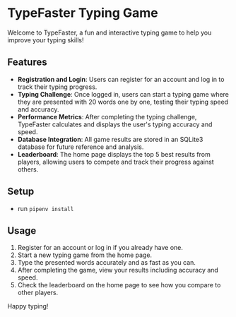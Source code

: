 # TypeFaster Typing Game

Welcome to TypeFaster, a fun and interactive typing game to help you improve your typing skills! 

## Features

- **Registration and Login**: Users can register for an account and log in to track their typing progress.
- **Typing Challenge**: Once logged in, users can start a typing game where they are presented with 20 words one by one, testing their typing speed and accuracy.
- **Performance Metrics**: After completing the typing challenge, TypeFaster calculates and displays the user's typing accuracy and speed.
- **Database Integration**: All game results are stored in an SQLite3 database for future reference and analysis.
- **Leaderboard**: The home page displays the top 5 best results from players, allowing users to compete and track their progress against others.


## Setup

- run ```pipenv install```


## Usage

1. Register for an account or log in if you already have one.
2. Start a new typing game from the home page.
3. Type the presented words accurately and as fast as you can.
4. After completing the game, view your results including accuracy and speed.
5. Check the leaderboard on the home page to see how you compare to other players.

Happy typing!
